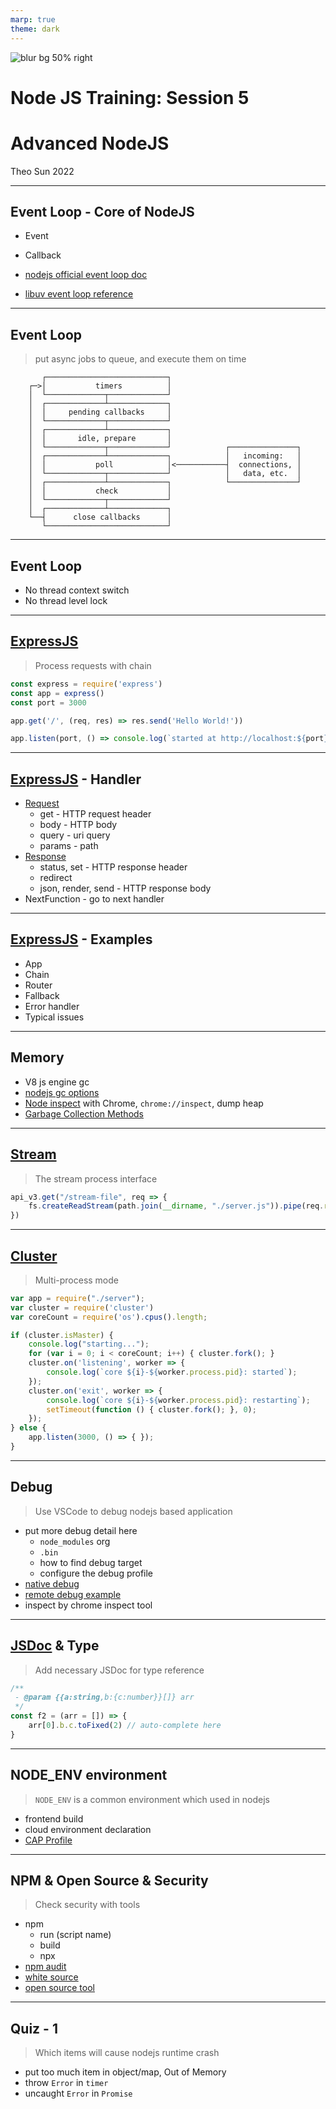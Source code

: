 ```yaml
---
marp: true
theme: dark
---
```


![blur bg 50% right](https://res.cloudinary.com/digf90pwi/image/upload/v1640327704/logo_pgbqzz.svg)

# Node JS Training: Session 5

# Advanced NodeJS

Theo Sun
2022

---

## Event Loop - Core of NodeJS

- Event
- Callback

- [nodejs official event loop doc](https://nodejs.org/zh-cn/docs/guides/event-loop-timers-and-nexttick/)
- [libuv event loop reference](http://docs.libuv.org/en/v1.x/loop.html)

---

## Event Loop

> put async jobs to queue, and execute them on time

```text
       ┌───────────────────────────┐
    ┌─>│           timers          │
    │  └─────────────┬─────────────┘
    │  ┌─────────────┴─────────────┐
    │  │     pending callbacks     │
    │  └─────────────┬─────────────┘
    │  ┌─────────────┴─────────────┐
    │  │       idle, prepare       │
    │  └─────────────┬─────────────┘            ┌───────────────┐
    │  ┌─────────────┴─────────────┐            │   incoming:   │
    │  │           poll            │<───────────┤  connections, │
    │  └─────────────┬─────────────┘            │   data, etc.  │
    │  ┌─────────────┴─────────────┐            └───────────────┘
    │  │           check           │
    │  └─────────────┬─────────────┘
    │  ┌─────────────┴─────────────┐
    └──┤      close callbacks      │
       └───────────────────────────┘
```

---

## Event Loop


- No thread context switch
- No thread level lock

---

## [ExpressJS](https://expressjs.com/)

> Process requests with chain

```js
const express = require('express')
const app = express()
const port = 3000

app.get('/', (req, res) => res.send('Hello World!'))

app.listen(port, () => console.log(`started at http://localhost:${port}`))
```

---

## [ExpressJS](https://expressjs.com/) - Handler

- [Request](https://expressjs.com/en/4x/api.html#req)
    - get - HTTP request header
    - body - HTTP body
    - query - uri query
    - params - path
- [Response](https://expressjs.com/en/4x/api.html#res)
    - status, set - HTTP response header
    - redirect
    - json, render, send - HTTP response body
- NextFunction - go to next handler

---

## [ExpressJS](https://expressjs.com/) - Examples

- App
- Chain
- Router
- Fallback
- Error handler
- Typical issues

---

## Memory

- V8 js engine gc
- [nodejs gc options](https://gist.github.com/listochkin/10973974)
- [Node inspect](https://nodejs.org/en/docs/guides/debugging-getting-started/) with Chrome, `chrome://inspect`, dump heap
- [Garbage Collection Methods](https://blog.risingstack.com/node-js-at-scale-node-js-garbage-collection/)

---

## [Stream](https://nodejs.org/docs/latest-v10.x/api/stream.html)

> The stream process interface

```js
api_v3.get("/stream-file", req => {
    fs.createReadStream(path.join(__dirname, "./server.js")).pipe(req.res)
})
```

---

## [Cluster](https://nodejs.org/docs/latest-v10.x/api/cluster.html)

> Multi-process mode

```js
var app = require("./server");
var cluster = require('cluster')
var coreCount = require('os').cpus().length;

if (cluster.isMaster) {
    console.log("starting...");
    for (var i = 0; i < coreCount; i++) { cluster.fork(); }
    cluster.on('listening', worker => {
        console.log(`core ${i}-${worker.process.pid}: started`);
    });
    cluster.on('exit', worker => {
        console.log(`core ${i}-${worker.process.pid}: restarting`);
        setTimeout(function () { cluster.fork(); }, 0);
    });
} else {
    app.listen(3000, () => { });
}
```

---

## Debug

> Use VSCode to debug nodejs based application

- put more debug detail here
  - `node_modules` org
  - `.bin`
  - how to find debug target
  - configure the debug profile
- [native debug](https://nodejs.org/en/docs/guides/debugging-getting-started/)
- [remote debug example](https://github.com/Soontao/cf-node-debug-example)
- inspect by chrome inspect tool

---

## [JSDoc](https://jsdoc.app) & Type


> Add necessary JSDoc for type reference

```js
/**
 - @param {{a:string,b:{c:number}}[]} arr 
 */
const f2 = (arr = []) => {
    arr[0].b.c.toFixed(2) // auto-complete here
}
```

---

## NODE_ENV environment

> `NODE_ENV` is a common environment which used in nodejs

- frontend build
- cloud environment declaration
- [CAP Profile](https://cap.cloud.sap/docs/node.js/cds-env)

---

## NPM & Open Source & Security

> Check security with tools

- npm
    - run (script name)
    - build
    - npx
- [npm audit](https://docs.npmjs.com/cli/v8/commands/npm-audit/)
- [white source](https://saas.whitesourcesoftware.com/Wss/WSS.html)
- [open source tool](https://open-source.tools.sap.corp/)


---

## Quiz - 1

> Which items will cause nodejs runtime crash

- put too much item in object/map, Out of Memory
- throw `Error` in `timer`
- uncaught `Error` in `Promise`
